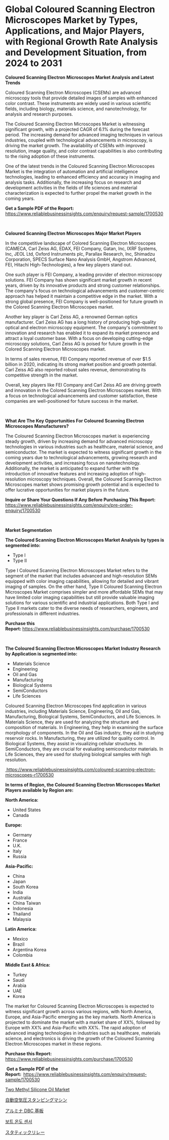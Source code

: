 <p><h1>Global Coloured Scanning Electron Microscopes Market by Types, Applications, and Major Players, with Regional Growth Rate Analysis and Development Situation, from 2024 to 2031</h1></p><p><strong>Coloured Scanning Electron Microscopes Market Analysis and Latest Trends</strong></p>
<p><p>Coloured Scanning Electron Microscopes (CSEMs) are advanced microscopy tools that provide detailed images of samples with enhanced color contrast. These instruments are widely used in various scientific fields, including biology, materials science, and nanotechnology, for analysis and research purposes.</p><p>The Coloured Scanning Electron Microscopes Market is witnessing significant growth, with a projected CAGR of 6.1% during the forecast period. The increasing demand for advanced imaging techniques in various industries, coupled with technological advancements in microscopy, is driving the market growth. The availability of CSEMs with improved resolution, image quality, and color contrast capabilities is also contributing to the rising adoption of these instruments.</p><p>One of the latest trends in the Coloured Scanning Electron Microscopes Market is the integration of automation and artificial intelligence technologies, leading to enhanced efficiency and accuracy in imaging and analysis tasks. Additionally, the increasing focus on research and development activities in the fields of life sciences and material characterization is expected to further propel the market growth in the coming years.</p></p>
<p><strong>Get a Sample PDF of the Report:&nbsp;</strong> <a href="https://www.reliablebusinessinsights.com/enquiry/request-sample/1700530">https://www.reliablebusinessinsights.com/enquiry/request-sample/1700530</a></p>
<p>&nbsp;</p>
<p><strong>Coloured Scanning Electron Microscopes Major Market Players</strong></p>
<p><p>In the competitive landscape of Colored Scanning Electron Microscopes (CAMECA, Carl Zeiss AG, EDAX, FEI Company, Gatan, Inc, IXRF Systems, Inc, JEOL Ltd, Oxford Instruments plc, Parallax Research, Inc, Shimadzu Corporation, SPECS Surface Nano Analysis GmbH, Angstrom Advanced, FEI, Hitachi High-Technologies), a few key players stand out.</p><p>One such player is FEI Company, a leading provider of electron microscopy solutions. FEI Company has shown significant market growth in recent years, driven by its innovative products and strong customer relationships. The company's focus on technological advancements and customer-centric approach has helped it maintain a competitive edge in the market. With a strong global presence, FEI Company is well-positioned for future growth in the Colored Scanning Electron Microscopes market.</p><p>Another key player is Carl Zeiss AG, a renowned German optics manufacturer. Carl Zeiss AG has a long history of producing high-quality optical and electron microscopy equipment. The company's commitment to innovation and research has enabled it to expand its market presence and attract a loyal customer base. With a focus on developing cutting-edge microscopy solutions, Carl Zeiss AG is poised for future growth in the Colored Scanning Electron Microscopes market.</p><p>In terms of sales revenue, FEI Company reported revenue of over $1.5 billion in 2020, indicating its strong market position and growth potential. Carl Zeiss AG also reported robust sales revenue, demonstrating its competitive strength in the market.</p><p>Overall, key players like FEI Company and Carl Zeiss AG are driving growth and innovation in the Colored Scanning Electron Microscopes market. With a focus on technological advancements and customer satisfaction, these companies are well-positioned for future success in the market.</p></p>
<p>&nbsp;</p>
<p><strong>What Are The Key Opportunities For Coloured Scanning Electron Microscopes Manufacturers?</strong></p>
<p><p>The Coloured Scanning Electron Microscopes market is experiencing steady growth, driven by increasing demand for advanced microscopy technologies in various industries such as healthcare, material science, and semiconductor. The market is expected to witness significant growth in the coming years due to technological advancements, growing research and development activities, and increasing focus on nanotechnology. Additionally, the market is anticipated to expand further with the introduction of innovative features and increasing adoption of high-resolution microscopy techniques. Overall, the Coloured Scanning Electron Microscopes market shows promising growth potential and is expected to offer lucrative opportunities for market players in the future.</p></p>
<p><strong>Inquire or Share Your Questions If Any Before Purchasing This Report:</strong> <a href="https://www.reliablebusinessinsights.com/enquiry/pre-order-enquiry/1700530">https://www.reliablebusinessinsights.com/enquiry/pre-order-enquiry/1700530</a></p>
<p>&nbsp;</p>
<p><strong>Market Segmentation</strong></p>
<p><strong>The Coloured Scanning Electron Microscopes Market Analysis by types is segmented into:</strong></p>
<p><ul><li>Type I</li><li>Type II</li></ul></p>
<p><p>Type I Coloured Scanning Electron Microscopes Market refers to the segment of the market that includes advanced and high-resolution SEMs equipped with color imaging capabilities, allowing for detailed and vibrant imaging of samples. On the other hand, Type II Coloured Scanning Electron Microscopes Market comprises simpler and more affordable SEMs that may have limited color imaging capabilities but still provide valuable imaging solutions for various scientific and industrial applications. Both Type I and Type II markets cater to the diverse needs of researchers, engineers, and professionals in different industries.</p></p>
<p><strong>Purchase this Report:&nbsp;</strong><a href="https://www.reliablebusinessinsights.com/purchase/1700530">https://www.reliablebusinessinsights.com/purchase/1700530</a></p>
<p>&nbsp;</p>
<p><strong>The Coloured Scanning Electron Microscopes Market Industry Research by Application is segmented into:</strong></p>
<p><ul><li>Materials Science</li><li>Engineering</li><li>Oil and Gas</li><li>Manufacturing</li><li>Biological Systems</li><li>SemiConductors</li><li>Life Sciences</li></ul></p>
<p><p>Coloured Scanning Electron Microscopes find application in various industries, including Materials Science, Engineering, Oil and Gas, Manufacturing, Biological Systems, SemiConductors, and Life Sciences. In Materials Science, they are used for analyzing the structure and composition of materials. In Engineering, they help in examining the surface morphology of components. In the Oil and Gas industry, they aid in studying reservoir rocks. In Manufacturing, they are utilized for quality control. In Biological Systems, they assist in visualizing cellular structures. In SemiConductors, they are crucial for evaluating semiconductor materials. In Life Sciences, they are used for studying biological samples with high resolution.</p></p>
<p><a href="https://www.reliablebusinessinsights.com/coloured-scanning-electron-microscopes-r1700530">&nbsp;https://www.reliablebusinessinsights.com/coloured-scanning-electron-microscopes-r1700530</a></p>
<p><strong>In terms of Region, the Coloured Scanning Electron Microscopes Market Players available by Region are:</strong></p>
<p>
    <p> <strong> North America: </strong>
        <ul>
            <li>United States</li>
            <li>Canada</li>
        </ul>
        </p> 
    <p> <strong> Europe: </strong>
        <ul>
            <li>Germany</li>
            <li>France</li>
            <li>U.K.</li>
            <li>Italy</li>
            <li>Russia</li>
        </ul>
        </p> 
    <p> <strong> Asia-Pacific: </strong>
        <ul>
            <li>China</li>
            <li>Japan</li>
            <li>South Korea</li>
            <li>India</li>
            <li>Australia</li>
            <li>China Taiwan</li>
            <li>Indonesia</li>
            <li>Thailand</li>
            <li>Malaysia</li>
        </ul>
        </p> 
    <p> <strong> Latin America: </strong>
        <ul>
            <li>Mexico</li>
            <li>Brazil</li>
            <li>Argentina Korea</li>
            <li>Colombia</li>
        </ul>
        </p> 
    <p> <strong> Middle East & Africa: </strong>
        <ul>
            <li>Turkey</li>
            <li>Saudi</li>
            <li>Arabia</li>
            <li>UAE</li>
            <li>Korea</li>
        </ul>
    </p>
    </p>
<p><p>The market for Coloured Scanning Electron Microscopes is expected to witness significant growth across various regions, with North America, Europe, and Asia-Pacific emerging as the key markets. North America is projected to dominate the market with a market share of XX%, followed by Europe with XX% and Asia-Pacific with XX%. The rapid adoption of advanced imaging technologies in industries such as healthcare, materials science, and electronics is driving the growth of the Coloured Scanning Electron Microscopes market in these regions.</p></p>
<p><strong>Purchase this Report: </strong><a href="https://www.reliablebusinessinsights.com/purchase/1700530">https://www.reliablebusinessinsights.com/purchase/1700530</a></p>
<p>&nbsp;<strong>Get a Sample PDF of the Report:&nbsp;&nbsp;</strong><a href="https://www.reliablebusinessinsights.com/enquiry/request-sample/1700530">https://www.reliablebusinessinsights.com/enquiry/request-sample/1700530</a></p>
<p><strong></strong></p>
<p><p><a href="https://github.com/marloy8/Market-Research-Report-List-4/blob/main/two-methyl-silicone-oil-market.md">Two Methyl Silicone Oil Market</a></p><p><a href="https://medium.com/@freedayundt2023/%E8%87%AA%E5%8B%95%E7%A9%BA%E6%B0%97%E5%9C%A7%E3%82%B9%E3%82%BF%E3%83%B3%E3%83%97%E6%A9%9F%E5%B8%82%E5%A0%B4%E8%A6%8F%E6%A8%A1-%E5%B8%82%E5%A0%B4%E5%8B%95%E5%90%91%E3%81%A8%E5%B8%82%E5%A0%B4%E4%BA%88%E6%B8%AC-2024%E5%B9%B4%E3%81%8B%E3%82%892031%E5%B9%B4-4d009d6c2782">自動空気圧スタンピングマシン</a></p><p><a href="https://github.com/dawson566/Market-Research-Report-List-1/blob/main/1261526123154.md">アルミナ DBC 基板</a></p><p><a href="https://medium.com/@wiltonbrakus2022/%EB%B3%B4%ED%8A%B8-%EC%98%A8%EB%8F%84-%EC%84%BC%EC%84%9C-%EC%8B%9C%EC%9E%A5-%EC%8B%9C%EC%9E%A5-cagr-%EC%8B%9C%EC%9E%A5-%EB%8F%99%ED%96%A5-%EB%B0%8F-%EC%84%B1%EC%9E%A5-%EC%A0%84%EB%9E%B5%EC%97%90-%EB%8C%80%ED%95%9C-%ED%86%B5%EC%B0%B0%EB%A0%A5-5723bba7552f">보트 온도 센서</a></p><p><a href="https://github.com/xtkhtofdt934839/Market-Research-Report-List-2/blob/main/9076387123945.md">スタティックリレー</a></p></p>